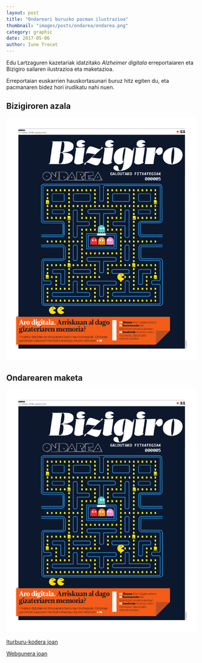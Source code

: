 ```yaml
---
layout: post
title: "Ondareari buruzko pacman ilustrazioa"
thumbnail: "images/posts/ondarea/ondarea.png"
category: graphic
date: 2017-05-06
author: Iune Trecet
---
```


Edu Lartzaguren kazetariak idatzitako _Alzheimer digitala_ erreportaiaren eta
Bizigiro sailaren ilustrazioa eta maketazioa.

Erreportaian euskarrien hauskortasunari buruz hitz egiten du, eta pacmanaren
bidez hori irudikatu nahi nuen.

Bizigiroren azala
-----------------

![Bizigiroren azala](/images/posts/ondarea/ondarea1.png)

Ondarearen maketa
-----------------

![Bizigiroren azala](/images/posts/ondarea/ondarea1.png)

<a class="goProject {{ page.category }}" href="/images/posts/azala.svg">Iturburu-kodera joan</a>

<a class="goProject {{ page.category }}" href="http://www.berria.eus/paperekoa/1835/038/001/2017-05-06/alzheimer_digitala.htm">Webgunera joan</a>
